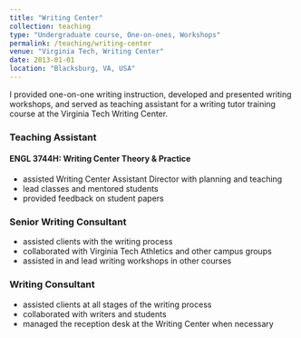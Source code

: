 ```yaml
---
title: "Writing Center"
collection: teaching
type: "Undergraduate course, One-on-ones, Workshops"
permalink: /teaching/writing-center
venue: "Virginia Tech, Writing Center"
date: 2013-01-01
location: "Blacksburg, VA, USA"
---
```


I provided one-on-one writing instruction, developed and presented writing workshops, and served as teaching assistant for a writing tutor training course at the Virginia Tech Writing Center.

### Teaching Assistant
#### ENGL 3744H: Writing Center Theory & Practice
- assisted Writing Center Assistant Director with planning and teaching
- lead classes and mentored students
- provided feedback on student papers

### Senior Writing Consultant
- assisted clients with the writing process
- collaborated with Virginia Tech Athletics and other campus groups
- assisted in and lead writing workshops in other courses

### Writing Consultant
- assisted clients at all stages of the writing process
- collaborated with writers and students
- managed the reception desk at the Writing Center when necessary